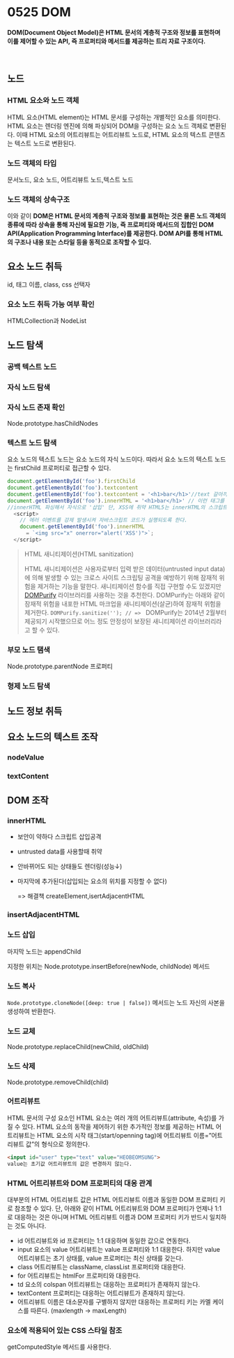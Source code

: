 # 0525 DOM

**DOM(Document Object Model)은 HTML 문서의 계층적 구조와 정보를 표현하며 이를 제어할 수 있는 API, 즉 프로퍼티와 메서드를 제공하는 트리 자료 구조이다.**

<br>

## 노드

### HTML 요소와 노드 객체

HTML 요소(HTML element)는 HTML 문서를 구성하는 개별적인 요소를 의미한다. HTML 요소는 렌더링 엔진에 의해 파싱되어 DOM을 구성하는 요소 노드 객체로 변환된다. 이때 HTML 요소의 어트리뷰트는 어트리뷰트 노드로, HTML 요소의 텍스트 콘텐츠는 텍스트 노드로 변환된다.

### 노드 객체의 타입

문서노드, 요소 노드, 어트리뷰트 노드,텍스트 노드

### 노드 객체의 상속구조

이와 같이 **DOM은 HTML 문서의 계층적 구조와 정보를 표현하는 것은 물론 노드 객체의 종류에 따라 상속을 통해 자신에 필요한 기능, 즉 프로퍼티와 메서드의 집합인 DOM API(Application Programming Interface)를 제공한다. DOM API를 통해 HTML의 구조나 내용 또는 스타일 등을 동적으로 조작할 수 있다.**

## 요소 노드 취득

id, 태그 이름, class, css 선택자

### 요소 노드 취득 가능 여부 확인

HTMLCollection과 NodeList

## 노드 탐색

### 공백 텍스트 노드

### 자식 노드 탐색

### 자식 노드 존재 확인

Node.prototype.hasChildNodes

### 텍스트 노드 탐색

요소 노드의 텍스트 노드는 요소 노드의 자식 노드이다. 따라서 요소 노드의 텍스트 노드는 firstChild 프로퍼티로 접근할 수 있다.

```javascript
document.getElementById('foo').firstChild
document.getElementById('foo').textcontent
document.getElementById('foo').textcontent = '<h1>bar</h1>'//text 갈아끼기 태그를 택스트취급
document.getElementById('foo').innerHTML = '<h1>bar</h1>' // 이런 태그를 삽입할때 사용
//innerHTML 파싱해서 자식으로 '삽입' 단, XSS에 취약 HTML5는 innerHTML의 스크립트 태그 실행x
  <script>
    // 에러 이벤트를 강제 발생시켜 자바스크립트 코드가 실행되도록 한다.
    document.getElementById('foo').innerHTML
      = `<img src="x" onerror="alert('XSS')">`;
  </script>

```

>HTML 새니티제이션(HTML sanitization)
>
>HTML 새니티제이션은 사용자로부터 입력 받은 데이터(untrusted input data)에 의해 발생할 수 있는 크로스 사이트 스크립팅 공격을 예방하기 위해 잠재적 위험을 제거하는 기능을 말한다. 새니티제이션 함수를 직접 구현할 수도 있겠지만 [DOMPurify](https://github.com/cure53/DOMPurify) 라이브러리를 사용하는 것을 추천한다.
>DOMPurify는 아래와 같이 잠재적 위험을 내포한 HTML 마크업을 새니티제이션(살균)하여 잠재적 위험을 제거한다.
>`DOMPurify.sanitize(''); // => `
>DOMPurify는 2014년 2월부터 제공되기 시작했으므로 어느 정도 안정성이 보장된 새니티제이션 라이브러리라고 할 수 있다.

### 부모 노드 탬색

Node.prototype.parentNode 프로퍼티

### 형제 노드 탐색

## 노드 정보 취득

## 요소 노드의 텍스트 조작

### nodeValue

### textContent

## DOM 조작

### innerHTML

- 보안이 약하다  스크립트 삽입공격

- untrusted data를 사용할때 취약

- 안바뀌어도 되는 상태들도 렌더링(성능↓)

- 마지막에 추가된다(삽입되는 요소의 위치를 지정할 수 없다)

  => 해결책 createElement,isertAdjacentHTML

### insertAdjacentHTML

### 노드 삽입

마지막 노드는 appendChild

지정한 위치는 Node.prototype.insertBefore(newNode, childNode) 메서드

### 노드 복사

`Node.prototype.cloneNode([deep: true | false])` 메서드는 노드 자신의 사본을 생성하여 반환한다. 

### 노드 교체

Node.prototype.replaceChild(newChild, oldChild)

### 노드 삭제

Node.prototype.removeChild(child)

### 어트리뷰트

HTML 문서의 구성 요소인 HTML 요소는 여러 개의 어트리뷰트(attribute, 속성)를 가질 수 있다. HTML 요소의 동작을 제어하기 위한 추가적인 정보를 제공하는 HTML 어트리뷰트는 HTML 요소의 시작 태그(start/openning tag)에 어트리뷰트 이름=”어트리뷰트 값”의 형식으로 정의한다.

```html
<input id="user" type="text" value="HEOBEOMSUNG">
value는 초기값 어트리뷰트의 값은 변경하지 않는다.
```

### HTML 어트리뷰트와 DOM 프로퍼티의 대응 관계

대부분의 HTML 어트리뷰트 값은 HTML 어트리뷰트 이름과 동일한 DOM 프로퍼티 키로 참조할 수 있다. 단, 아래와 같이 HTML 어트리뷰트와 DOM 프로퍼티가 언제나 1:1로 대응하는 것은 아니며 HTML 어트리뷰트 이름과 DOM 프로퍼티 키가 반드시 일치하는 것도 아니다.

- id 어트리뷰트와 id 프로퍼티는 1:1 대응하며 동일한 값으로 연동한다.
- input 요소의 value 어트리뷰트는 value 프로퍼티와 1:1 대응한다. 하지만 value 어트리뷰트는 초기 상태를, value 프로퍼티는 최신 상태를 갖는다.
- class 어트리뷰트는 className, classList 프로퍼티와 대응한다.
- for 어트리뷰트는 htmlFor 프로퍼티와 대응한다.
- td 요소의 colspan 어트리뷰트는 대응하는 프로퍼티가 존재하지 않는다.
- textContent 프로퍼티는 대응하는 어트리뷰트가 존재하지 않는다.
- 어트리뷰트 이름은 대소문자를 구별하지 않지만 대응하는 프로퍼티 키는 카멜 케이스를 따른다. (maxlength -> maxLength)

### 요소에 적용되어 있는 CSS 스타일 참조

getComputedStyle 메서드를 사용한다. 